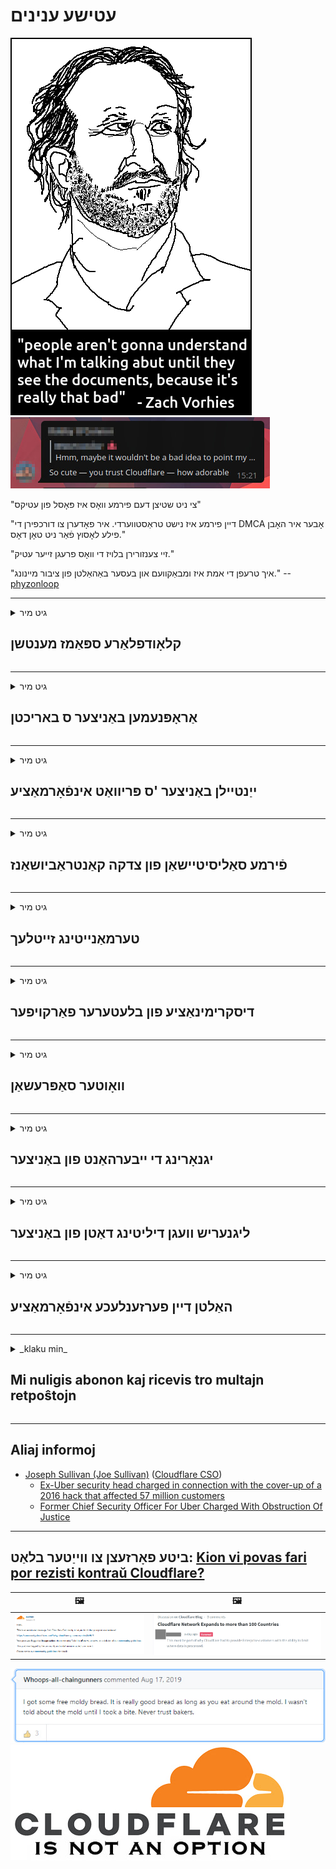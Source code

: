 # עטישע ענינים

![](../image/itsreallythatbad.jpg)
![](../image/telegram/c81238387627b4bfd3dcd60f56d41626.jpg)

"צי ניט שטיצן דעם פירמע וואָס איז פּאָסל פון עטיקס"

"דיין פירמע איז נישט טראַסטווערדי. איר פאָדערן צו דורכפירן די DMCA אָבער איר האָבן פילע לאָסוץ פֿאַר ניט טאָן דאָס."

"זיי צענזורירן בלויז די וואָס פרעגן זייער עטיק."

"איך טרעפן די אמת איז ומבאַקוועם און בעסער באַהאַלטן פון ציבור מיינונג."  -- [phyzonloop](https://twitter.com/phyzonloop)


---


<details>
<summary>גיט מיר

## קלאָודפלאַרע ספּאַמז מענטשן
</summary>


קלאָודפלאַרע איז שיקט ספּאַם ימיילז צו ניט-קלאָודפלאַרע ניצערס.

- שיקט בלויז אימעילס צו אבאנענטן וואָס האָבן זיך אָנגענומען
- ווען דער באַניצער זאגט "האַלטן", האַלטן שיקט E- בריוו

עס ס אַז פּשוט. אָבער קלאָודפלאַרע קען נישט זאָרגן.
קלאָודפלאַרע האט ניצן זייער דינסט קענען האַלטן אַלע ספּאַממערס אָדער אַטאַקערז.
ווי קענען מיר האַלטן קלאָודפלאַרע אָן אַקטאַווייטינג קלאָודפלאַרע?


| 🖼 | 🖼 |
| --- | --- |
| ![](../image/cfspam01.jpg) | ![](../image/cfspam03.jpg) |
| ![](../image/cfspam02.jpg) | ![](../image/cfspambrittany.jpg)<br>![](../image/cfspamtwtr.jpg) |
| ![](../image/cfspam04.jpg) | ![](../image/cfspam05.jpg) |

</details>

---

<details>
<summary>גיט מיר

## אַראָפּנעמען באַניצער ס באריכטן
</summary>


נעגאַטיוו באריכטן פון קלאָודפלאַרע צענזור.
אויב איר פּאָסטן אַנטי-קלאָודפלאַרע טעקסט אויף טוויטטער, איר האָבן אַ געלעגנהייַט צו באַקומען אַ ענטפער פון קלאָודפלאַרע אָנגעשטעלטער מיט אָנזאָג "ניין, דאָס איז נישט".
אויב איר פּאָסטן אַ נעגאַטיוו אָפּשאַצונג אויף קיין אָפּשאַצונג פּלאַץ, זיי וועלן פּרובירן צו סענסער עס.


| 🖼 | 🖼 |
| --- | --- |
| ![](../image/cfcenrev_01.jpg)<br>![](../image/cfcenrev_02.jpg) | ![](../image/cfcenrev_03.jpg) |

</details>

---

<details>
<summary>גיט מיר

## ייַנטיילן באַניצער 'ס פּריוואַט אינפֿאָרמאַציע
</summary>


קלאָודפלאַרע האט אַ מאַסיוו כעראַסמאַנט פּראָבלעם.
קלאָודפלאַרע שאַרעס פּערזענלעך אינפֿאָרמאַציע פון ​​יענע וואָס באַקלאָגנ זיך וועגן כאָוסטיד זייטלעך.
זיי אָפט בעטן איר צו צושטעלן דיין אמת שייַן.
אויב איר טאָן נישט וועלן צו ווערן כעראַסיד, אַטאַקע, סוואַטטעד אָדער געהרגעט, איר בעסער האַלטן אַוועק פון קלאָודפלאַרעד וועבסיטעס.


| 🖼 | 🖼 |
| --- | --- |
| ![](../image/cfdox_what.jpg) | ![](../image/cfdox_swat.jpg) |
| ![](../image/cfdox_kill.jpg) | ![](../image/cfdox_threat.jpg) |
| ![](../image/cfdox_dox.jpg) | ![](../image/cfdox_ex1.jpg) |
| ![](../image/cfabuseform.jpg) | ![](../image/cfdox_ex2.jpg) |

</details>

---

<details>
<summary>גיט מיר

## פֿירמע סאַליסיטיישאַן פון צדקה קאַנטראַביושאַנז
</summary>


קלאָודפלאַרע איז אַסקינג פֿאַר צדקה קאַנטראַביושאַנז.
עס איז גאַנץ גרויליק אַז אַן אמעריקאנער קאָרפּאָראַציע וואָלט פרעגן פֿאַר צדקה אַלאָנגסייד ניט-נוץ אָרגאַנאַזיישאַנז וואָס האָבן גוטע סיבות.
אויב איר ווי צו פאַרשפּאַרן מענטשן אָדער וויסט צייט פון אנדערע מענטשן, איר קען וועלן צו סדר עטלעכע פּיצאַז פֿאַר קלאָודפלאַרע עמפּלוייז.


![](../image/cfdonate.jpg)

</details>

---

<details>
<summary>גיט מיר

## טערמאַנייטינג זייטלעך
</summary>


וואָס וועט איר טאָן אויב דיין פּלאַץ איז פּלוצלינג אַראָפּ?
ריפּאָרץ אַז קלאָודפלאַרע איז דיליטינג דער באַניצער ס קאַנפיגיעריישאַן אָדער סטאָפּפּינג דינסט אָן קיין ווארענונג, שטיל.
מיר פֿאָרשלאָגן איר געפֿינען אַ בעסער שפּייַזער.

![](../image/cftmnt.jpg)

</details>

---

<details>
<summary>גיט מיר

## דיסקרימינאַציע פון ​​בלעטערער פאַרקויפער
</summary>


קלאָודפלאַרע גיט פּרעפערענשאַל באַהאַנדלונג פֿאַר יענע וואָס נוצן Firefox בשעת געבן פייַנדלעך באַהאַנדלונג צו ניצערס פון ניט-טאָר-בראַוזער איבער טאָר.
דער באַניצער פון וואָס רעכט רייטלי אָפּזאָגן צו דורכפירן ניט-פריי דזשאַוואַסקריפּט אויך באַקומען פייַנדלעך באַהאַנדלונג.
די אַקסעס ינאַקוואַלאַטי איז אַ זידלען נעץ נייטראַלאַטי און אַ זידלען פון מאַכט.

![](../image/browdifftbcx.gif)

- לינקס: Tor Browser, רעכט: Chrome. זעלביקער IP אַדרעס.

![](../image/browserdiff.jpg)

- לינקס: טאָר בראַוזער דזשאַוואַסקריפּט דיסאַבלעד, קיכל ענייבאַלד
- רעכט: קראָום דזשאַוואַסקריפּט ענייבאַלד, קיכל פאַרקריפּלט

![](../image/cfsiryoublocked.jpg)

- QuteBrowser (מינערווערטיק בלעטערער) אָן Tor (Clearnet IP)

| ***בלעטערער*** | ***אַקסעס באַהאַנדלונג*** |
| --- | --- |
| Tor Browser (דזשאַוואַסקריפּט ענייבאַלד) | צוטריט דערלויבט |
| Firefox (דזשאַוואַסקריפּט ענייבאַלד) | אַקסעס דיגריידאַד |
| Chromium (דזשאַוואַסקריפּט ענייבאַלד) | אַקסעס דיגריידאַד |
| Chromium or Firefox (דזשאַוואַסקריפּט פאַרקריפּלט) | אַקסעס געלייקנט |
| Chromium or Firefox (קיכל פאַרקריפּלט) | אַקסעס געלייקנט |
| QuteBrowser | אַקסעס געלייקנט |
| lynx | אַקסעס געלייקנט |
| w3m | אַקסעס געלייקנט |
| wget | אַקסעס געלייקנט |


פארוואס טאָן ניט נוצן אַודיאָ קנעפּל צו סאָלווע גרינג אַרויסרופן?

יאָ, עס איז אַן אַודיאָ קנעפּל, אָבער עס שטענדיק אַרבעט נישט איבער Tor.
איר וועט באַקומען דעם אָנזאָג ווען איר גיט עס:

```
פּרוּווט ווידער שפּעטער
דיין קאָמפּיוטער אָדער נעץ קען שיקן אָטאַמייטיד פֿראגן.
צו באַשיצן אונדזער יוזערז, מיר קענען נישט פּראָצעס דיין בקשה רעכט איצט.
פֿאַר מער דעטאַילס באַזוכן אונדזער הילף בלאַט
```

</details>

---

<details>
<summary>גיט מיר

## וואָוטער סאַפּרעשאַן
</summary>


וואָטערס אין יו. עס. שטאַטן פאַרשרייַבן צו שטימען לעסאָף דורך די וועבזייטל פון די שטאַט סעקרעטאַר אין די שטאַט פון זייער וווינאָרט.
רעפובליקאנער-קאַנטראָולד שטאַט סעקרעטאַר אָפאַסאַז אַרייַן וויילער סאַפּרעשאַן דורך פּראַקסיז די וועבזייטל פון די שטאַט סעקרעטאַר דורך קלאָודפלאַרע.
די פייַנדלעך באַהאַנדלונג פון קלאָודפלאַרע פון ​​טאָר יוזערז, זייַן MITM שטעלע ווי אַ סענטראַלייזד גלאבאלע פונט פון סערוויילאַנס, און די קוילעלדיק ראָלע פון ​​די פּראָספּעקטיוו וואָטערס מאַכן פּראָספּעקטיוו וואָטערס רילאַקטאַנט צו פאַרשרייַבן.
ליבעראַלס אין באַזונדער טענד צו אַרומנעמען פּריוואַטקייט.
וואָוטער רעגיסטראַציע פארמען זאַמלען שפּירעוודיק אינפֿאָרמאַציע וועגן דער פּאָליטיש לינינג פון אַ וויילער, פּערזענלעך גשמיות אַדרעס, נומער פון סאציאל זיכערהייט און געבורט טאָג.
רובֿ שטאַטן מאַכן בלויז אַ סאַבסעט פון די אינפֿאָרמאַציע עפנטלעך, אָבער קלאָודפלאַרע זעט אַלע די אינפֿאָרמאַציע ווען עמעצער רעדזשיסטעריז צו שטימען.

באַמערקונג אַז פּאַפּיר רעגיסטראַציע קען נישט אַרומגיין די קלאָודפלאַרע ווייַל די סעקרעטאַר פון די דאַטן פּאָזיציע שטעקן טוערס וועט מסתּמא נוצן די קלאָודפלאַרע וועבזייטל צו אַרייַן די דאַטן.

| 🖼 | 🖼 |
| --- | --- |
| ![](../image/cfvotm_01.jpg) | ![](../image/cfvotm_02.jpg) |

- Change.org איז אַ באַרימט וועבזייטל פֿאַר קאַלעקטינג וואָוץ און נעמען קאַמף.
“מענטשן אומעטום אָנהייבן קאַמפּיינז, מאָובאַלייזינג סופּפּאָרטערס און אַרבעט מיט דיסיזשאַנז צו פירן סאַלושאַנז.”
צום באַדויערן, פילע מענטשן קענען נישט זען change.org רעכט צו קלאָודפלאַרע ס אַגרעסיוו פילטער.
זיי ווערן בלאקירט פון אונטערשרייבן די פּעטיציע, און דערמיט אויסשליסן זיי פון א דעמאָקראטישן פראצעס.
ניצן אנדערע פּלאַטפאָרמע ניט-קלאָודפלאַרעד, אַזאַ ווי OpenPetition העלפּס צו רעמאָוואַל די פּראָבלעם.

| 🖼 | 🖼 |
| --- | --- |
| ![](../image/changeorgasn.jpg) | ![](../image/changeorgtor.jpg) |

- קלאָודפלאַרע "אַטהעניאַן פּראָיעקט" אָפפערס פריי שוץ פון פאַרנעמונג צו שטאַט און היגע וואַלן וועבסיטעס.
זיי האבן געזאגט אז "זייערע קאנסטיטשואַנץ קענען אריינגיין אין וואל אינפארמאציע און וויילער רעגיסטראציע", אבער דאס איז א ליגנט, ווייל א סך מענטשן קענען בכלל נישט בלעטער דעם פּלאַץ.

</details>

---

<details>
<summary>גיט מיר

## יגנאָרינג די ייבערהאַנט פון באַניצער
</summary>


אויב איר אָפּטיילן עפּעס, איר דערוואַרטן אַז איר וועט באַקומען קיין E- בריוו וועגן אים.
קלאָודפלאַרע איגנאָרירן דער ייבערהאַנט פון באַניצער און טיילן דאַטן מיט דריט-פּאַרטיי קאָרפּעריישאַנז אָן קונה ס צושטימען.
אויב איר נוצן זייער פּאָטער פּלאַן, זיי מאל שיקן E- בריוו צו איר אַסקינג צו קויפן כוידעשלעך אַבאָנעמענט.

![](../image/cfviopl_tp.jpg)

</details>

---

<details>
<summary>גיט מיר

## ליגנעריש וועגן דיליטינג דאַטן פון באַניצער
</summary>


לויט דעם בלאָג פון דער עקס-קלאָודפלאַרע קונה, קלאָודפלאַרע איז ליגנעריש וועגן דיליטינג אַקאַונץ.
נאָוואַדייַס, פילע קאָמפּאַניעס האַלטן דיין דאַטן נאָך איר פאַרמאַכן אָדער אַוועקגענומען דיין חשבון.
רובֿ פון גוט קאָמפּאַניעס דערמאָנען וועגן עס אין זייער פּריוואַטקייט פּאָליטיק.
קלאָודפלאַרע? ניין

```
2019-08-05 קלאָודפלאַרע האָט מיר געשיקט באַשטעטיקונג אַז זיי האָבן אַוועקגענומען מיין חשבון.
2019-10-02 איך באקומען אַ E- בריוו פון CloudFlare "ווייַל איך בין אַ קונה"
```

קלאָודפלאַרע האט ניט וויסן וועגן דעם וואָרט "אַראָפּנעמען".
אויב עס איז טאַקע אַוועקגענומען, פארוואס דער עקס-קונה באקומען אַ בליצפּאָסט?
ער האָט אויך דערמאנט אַז די פּריוואַטקייט פּאָליטיק פון Cloudflare קען נישט דערמאָנען וועגן אים.

```
זייער נייַע פּריוואַטקייט פּאָליטיק איז ניט דערמאָנען פון ריטיינינג דאַטן פֿאַר אַ יאָר.
```

![](../image/cfviopl_notdel.jpg)

ווי קען איר צוטרוי קלאָודפלאַרע אויב זייער פּריוואַטקייט פּאָליטיק איז אַ ליע?

</details>

---

<details>
<summary>גיט מיר

## האַלטן דיין פערזענלעכע אינפֿאָרמאַציע
</summary>


דיליטינג קלאָודפלאַרע חשבון איז שווער.

```
פאָרלייגן אַ שטיצן טיקעט מיט די קאַטעגאָריע "אַקאַונט",
און בעטן אַליטינג אין די אָנזאָג גוף.
איר מוזן האָבן קיין דאָומיינז אָדער קרעדיט קאַרדס אַטאַטשט צו דיין חשבון איידער איר בעטן דילישאַן.
```

איר וועט באַקומען דעם באַשטעטיקונג E- בריוו.

![](../image/cf_deleteandkeep.jpg)

"מיר האָבן אָנגעהויבן אָנפירן אייער אויסלייג בעטן" אָבער "מיר וועלן ווייטער קראָם דיין פערזענליכע אינפארמאציע".

קענען איר "צוטרוי" דעם?

</details>

---

<details>
<summary>_klaku min_

## Mi nuligis abonon kaj ricevis tro multajn retpoŝtojn
</summary>


La uzanto nuligis sian 'Cloudflare stream' abonon kaj li ricevas retpoŝtajn memorigilojn ĉiutage por rememorigi lin pri nuligita abono.
Ne estas malaprobita butono. Kiel vi ĉesas ĉi tiun frenezon?

![](../image/barrageemailcancelsubscription.jpg)

Cloudflare diris al ĉi tiu uzanto kontakti subtenteamo kaj peti ĉiujn viajn enhavojn forigi.

- [t](https://web.archive.org/web/20210412165334/https://twitter.com/JohnHaldson/status/1381651569247088650)

</details>

---

## Aliaj informoj

- [Joseph Sullivan (Joe Sullivan)](../cloudflare_inc/cloudflare_members.md) ([Cloudflare CSO](https://twitter.com/eastdakota/status/1296522269313785862))
  - [Ex-Uber security head charged in connection with the cover-up of a 2016 hack that affected 57 million customers](https://www.businessinsider.com/uber-data-hack-security-head-joe-sullivan-charged-cover-up-2020-8)
  - [Former Chief Security Officer For Uber Charged With Obstruction Of Justice](https://www.justice.gov/usao-ndca/pr/former-chief-security-officer-uber-charged-obstruction-justice)


---

## ביטע פאָרזעצן צו ווייַטער בלאַט:   [Kion vi povas fari por rezisti kontraŭ Cloudflare?](yi.action.md)

|  🖼  |  🖼 |
| --- | --- |
| ![](../image/cfcommunity_ban.jpg) | ![](../image/censor_cloudflare_blogcomment.jpg) |

![](../image/freemoldybread.jpg)
![](../image/cfisnotanoption.jpg)
